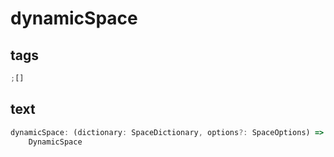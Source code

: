 # dynamicSpace

## tags

```ts
;[]
```

## text

```ts
dynamicSpace: (dictionary: SpaceDictionary, options?: SpaceOptions) =>
    DynamicSpace
```
